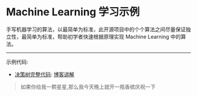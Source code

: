 # Machine Learning 学习示例

手写机器学习的算法，以最简单为标准，此开源项目中的个个算法之间尽量保证独立性，最简单为标准，帮助初学者快速根据原理实现 Machine Learning 中的算法。

----

示例代码:
- [决策树完整代码](https://github.com/Coder-Liuu/machine-learning-examples/blob/main/DecisionTree.py): [博客讲解](https://coder-liuu.github.io/2021/02/ml-decision-tree/)

> 如果你给我一颗星星,那么我今天晚上就开一瓶香槟庆祝一下
